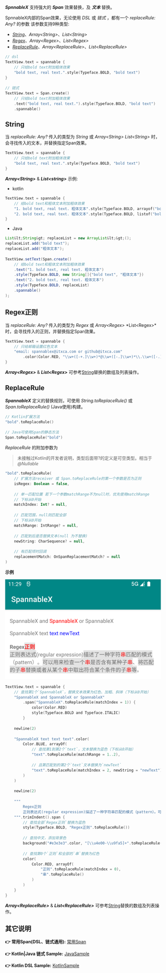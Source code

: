 ***SpnnableX*** 支持强大的 ***Span*** 效果替换，及 ***文本*** 替换。

SpnnableX内部的Span效果，无论使用 *DSL* 或 *链式* ，都有一个 *replaceRule: Any?* 的参数
该参数支持9种类型:

- *[String](#string)*、*Array&lt;String&gt;*、*List&lt;String&gt;*
- *[Regex](#regex)*、*Array&lt;Regex&gt;*、*List&lt;Regex&gt;*
- *[ReplaceRule](#replacerule)*、*Array&lt;ReplaceRule&gt;*、*List&lt;ReplaceRule&gt;*


``` kotlin
// dsl
TextView.text = spannable {
    // 只给bold text附加粗体效果
    "bold text, real text.".style(Typeface.BOLD, "bold text")
}

// 链式
TextView.text = Span.create()
	// 只给bold text附加粗体效果
	.text("bold text, real text.").style(Typeface.BOLD, "bold text")
	.spannable()
```


## String

当 *replaceRule: Any?* 传入的类型为 *String* 或 *Array&lt;String&gt;* *List&lt;String&gt;* 时，会寻找传入的文本，并替换指定Span效果。

``` kotlin
TextView.text = spannable {
    // 只给bold text附加粗体效果
    "bold text, real text.".style(Typeface.BOLD, "bold text")
}
```

***Array&lt;String&gt;*** & ***List&lt;string&gt;*** 示例:

- kotlin

``` kotlin
TextView.text = spannable {
    // 给bold text和粗体文本附加粗体效果
    "1. bold text, real text. 粗体文本".style(Typeface.BOLD, arrayof("bold text", "粗体文本"))
    "2. bold text, real text. 粗体文本".style(Typeface.BOLD, listof("bold text", "粗体文本"))
}
```

- Java

``` java
List&lt;String&gt; replaceList = new ArrayList&lt;&gt;();
replaceList.add("bold text");
replaceList.add("粗体文本");

TextView.setText(Span.create()
    // 给bold text和粗体文本附加粗体效果
	.text("1. bold text, real text. 粗体文本")
    .style(Typeface.BOLD, new String[]{"bold text", "粗体文本"})
	.text("2. bold text, real text. 粗体文本")
    .style(Typeface.BOLD, replaceList)
	.spannable()
);
```


## Regex正则

当 *replaceRule: Any?* 传入的类型为 *Regex* 或 *Array&lt;Regex&gt;* *List&lt;Regex&gt;*时，会寻找传入的正则，并替换指定Span效果。

``` kotlin
TextView.text = spannable {
	// 只给邮箱设置红色文本
	"email: spannablex@itxca.com or github@itxca.com"
		.color(Color.RED, "\\w+([-+.]\\w+)*@\\w+([-.]\\w+)*\\.\\w+([-.]\\w+)*".toRegex())
}
```

***Array&lt;Regex&gt;*** &  ***List&lt;Regex&gt;*** 可参考[String](#string)替换的数组及列表操作。


## ReplaceRule

***SpannableX*** 定义的替换规则，可使用 *String.toReplaceRule()* 或 *Span.toReplaceRule()* (Java使用)构建。

``` kotlin
// Kotlin扩展方法
"bold".toReplaceRule()

// Java可使用Span的静态方法
Span.toReplaceRule("bold")
```

*ReplaceRule* 的附加参数为

> 未接触过Kotlin的开发者说明，类型后面带?的定义是可空类型。相当于 *@Nullable*

``` kotlin
"bold".toReplaceRule(
    // 扩展方法receiver 或 Span.toReplaceRule的第一个参数是否为正则
	isRegex: Boolean = false,
    
    // 单一匹配位置 若下一个参数matchRange不为null时，优先使用matchRange
    // 下标从0开始
	matchIndex: Int? = null,
    
    // 匹配范围，null则匹配全部
    // 下标从0开始
	matchRange: IntRange? = null,
    
    // 匹配到后是否替换文本(null 为不替换)
	newString: CharSequence? = null,
    
    // 有匹配项时回调
	replacementMatch: OnSpanReplacementMatch? = null
)
```

**示例**

![](./res/replace_sample.png)

``` kotlin
TextView.text = spannable {
    // 查找第1个`SpannableX`，替换文本效果为红色、加粗、斜体（下标从0开始）
    "SpannableX and SpannableX or SpannableX"
        .span("SpannableX".toReplaceRule(matchIndex = 1)) {
            color(Color.RED)
            style(Typeface.BOLD and Typeface.ITALIC)
        }

    newline(2)

    "SpannableX text text text".color(
        Color.BLUE, arrayOf(
            // 查找第1到第2个`text`，文本替换为蓝色（下标从0开始）
            "text".toReplaceRule(matchRange = 1..2),
            
            // 且第匹配到的第2个`text`文本替换为`newText`
            "text".toReplaceRule(matchIndex = 2, newString = "newText")
        )
    )

    newline(2)

    """
        Regex正则
        正则表达式(regular expression)描述了一种字符串匹配的模式（pattern）。可以用来检查一个串是否含有某种子串、将匹配的子串替换或者从某个串中取出符合某个条件的子串等。
    """.trimIndent().span {
        // 查找全部`Regex正则`替换为蓝色
        style(Typeface.BOLD, "Regex正则".toReplaceRule())
		
        // 查找中文，添加背景色
        background("#e3e3e3".color, "[\\u4e00-\\u9fa5]+".toReplaceRule(true))

        // 查找第0个`正则`和全部的`串`替换为红色
        color(
            Color.RED, arrayOf(
                "正则".toReplaceRule(matchIndex = 0),
                "串".toReplaceRule()
            )
        )
    }
}
```



***Array&lt;ReplaceRule&gt;*** & ***List&lt;ReplaceRule&gt;*** 可参考[String](#string)替换的数组及列表操作。



## 其它说明

**👉 常用Span(DSL、链式通用):** [常用Span](https://txca.github.io/SpannableX/spans/)

**👉 Kotlin|Java 链式 Sample:**  [JavaSample](https://github.com/TxcA/SpannableX/blob/master/app/src/main/java/com/itxca/sample/spannable/JavaFragment.kt)

**👉 Kotlin DSL Sample:**  [KotlinSample](https://github.com/TxcA/SpannableX/blob/master/app/src/main/java/com/itxca/sample/spannable/KotlinFragment.kt)